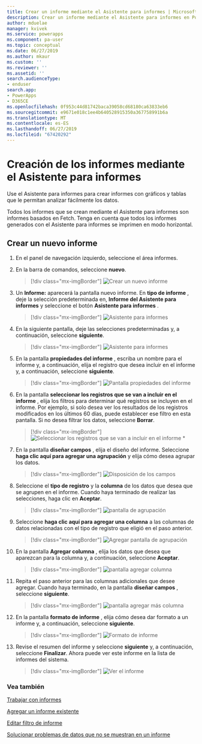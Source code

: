 ```yaml
---
title: Crear un informe mediante el Asistente para informes | Microsoft Docs
description: Crear un informe mediante el Asistente para informes en PowerApps
author: mduelae
manager: kvivek
ms.service: powerapps
ms.component: pa-user
ms.topic: conceptual
ms.date: 06/27/2019
ms.author: mkaur
ms.custom: ''
ms.reviewer: ''
ms.assetid: ''
search.audienceType:
- enduser
search.app:
- PowerApps
- D365CE
ms.openlocfilehash: 0f953c44d81742baca39058cd68180ca63833eb6
ms.sourcegitcommit: e9671e018c1ee4b640528915350a367758991b6a
ms.translationtype: MT
ms.contentlocale: es-ES
ms.lasthandoff: 06/27/2019
ms.locfileid: "67420292"
---
```

# <a name="create-a-report-using-the-report-wizard"></a>Creación de los informes mediante el Asistente para informes


Use el Asistente para informes para crear informes con gráficos y tablas que le permitan analizar fácilmente los datos. 

Todos los informes que se crean mediante el Asistente para informes son informes basados en Fetch. Tenga en cuenta que todos los informes generados con el Asistente para informes se imprimen en modo horizontal.

## <a name="create-a-new-report"></a>Crear un nuevo informe

1. En el panel de navegación izquierdo, seleccione el área informes.  
2. En la barra de comandos, seleccione **nuevo**.

    > [!div class="mx-imgBorder"]
    > ![Crear un nuevo informe](media/newreport.png "Crear un nuevo informe")
  
3. Un **Informe:** aparecerá la pantalla nuevo informe. En **tipo de informe** , deje la selección predeterminada en, **Informe del Asistente para informes** y seleccione el botón **Asistente para informes** . 

    > [!div class="mx-imgBorder"]
    > ![Asistente para informes](media/report_wizard.png "Pantalla del Asistente para informes")
  
4. En la siguiente pantalla, deje las selecciones predeterminadas y, a continuación, seleccione **siguiente**.
 
    > [!div class="mx-imgBorder"]
    > ![Asistente para informes](media/report_wizard_1.png "Pantalla del Asistente para informes")
   
4. En la pantalla **propiedades del informe** , escriba un nombre para el informe y, a continuación, elija el registro que desea incluir en el informe y, a continuación, seleccione **siguiente**.
 
    > [!div class="mx-imgBorder"]
    > ![Pantalla propiedades del informe](media/report_wizard_2.png "Pantalla propiedades del informe")
  
5.  En la pantalla **seleccionar los registros que se van a incluir en el informe** , elija los filtros para determinar qué registros se incluyen en el informe. Por ejemplo, si solo desea ver los resultados de los registros modificados en los últimos 60 días, puede establecer ese filtro en esta pantalla. Si no desea filtrar los datos, seleccione **Borrar**.

    > [!div class="mx-imgBorder"]
    > ![Seleccionar los registros que se van a incluir en el informe *](media/report_wizard_3.png "Seleccionar los registros que se van a incluir en el informe")
  
6. En la pantalla **diseñar campos** , elija el diseño del informe. Seleccione **haga clic aquí para agregar una agrupación** y elija cómo desea agrupar los datos.

    > [!div class="mx-imgBorder"]
    > ![Disposición de los campos](media/report_wizard_4.png "Disposición de los campos")

7. Seleccione el **tipo de registro** y la **columna** de los datos que desea que se agrupen en el informe. Cuando haya terminado de realizar las selecciones, haga clic en **Aceptar**.

    > [!div class="mx-imgBorder"]
    > ![pantalla](media/report_wizard_5.png " de agrupación de DD Agregar pantalla") de agrupación
  
8. Seleccione **haga clic aquí para agregar una columna** a las columnas de datos relacionadas con el tipo de registro que eligió en el paso anterior.  

    > [!div class="mx-imgBorder"]
    > ![Agregar pantalla](media/report_wizard_6.png " de agrupación Agregar pantalla") de agrupación

9. En la pantalla **Agregar columna** , elija los datos que desea que aparezcan para la columna y, a continuación, seleccione **Aceptar**. 

    > [!div class="mx-imgBorder"]
    > ![pantalla agregar columna](media/report_wizard_7.png "Pantalla agregar columna")
  
10. Repita el paso anterior para las columnas adicionales que desee agregar. Cuando haya terminado, en la pantalla **diseñar campos** , seleccione **siguiente**.
 
    > [!div class="mx-imgBorder"]
    > ![pantalla agregar más columna](media/report_wizard_8.png "Pantalla agregar más columna")
  
11. En la pantalla **formato de informe** , elija cómo desea dar formato a un informe y, a continuación, seleccione **siguiente**.
 
    > [!div class="mx-imgBorder"]
    > ![Formato de informe](media/report_wizard_9.png "Pantalla de formato de informe")

12. Revise el resumen del informe y seleccione **siguiente** y, a continuación, seleccione **Finalizar**. Ahora puede ver este informe en la lista de informes del sistema.

    > [!div class="mx-imgBorder"]
    > ![Ver el informe](media/report_wizard_10.png "Ver el informe")

### <a name="see-also"></a>Vea también
[Trabajar con informes](work-with-reports.md) 

[Agregar un informe existente](add-existing-report.md)

[Editar filtro de informe](edit-report-filter.md)

[Solucionar problemas de datos que no se muestran en un informe](troubleshoot-reports.md)


